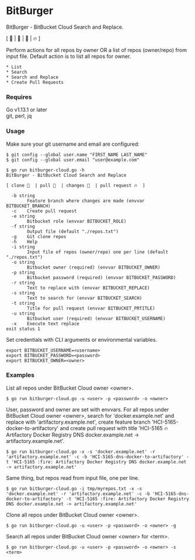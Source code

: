 # BitBurger
BitBurger - BitBucket Cloud Search and Replace.

[ 🍔  | 🍟  | 🍒 | 🔥 ]

Perform actions for all repos by owner OR a list of repos (owner/repo) from input file.
Default action is to list all repos for owner.

	* List
	* Search
	* Search and Replace
	* Create Pull Requests


### Requires

Go v1.13.1 or later  
git, perl, jq  

### Usage

Make sure your git username and email are configured:

```
$ git config --global user.name "FIRST_NAME LAST_NAME"  
$ git config --global user.email "user@example.com"  
```

```
$ go run bitburger-cloud.go -h
BitBurger - BitBucket Cloud Search and Replace

[ clone 🍔  | pull 🍟  | changes 🍒  | pull request 🔥  ]

  -b string
    	Feature branch where changes are made (envvar BITBUCKET_BRANCH)
  -c	Create pull request
  -e string
    	Bitbucket role (envvar BITBUCKET_ROLE)
  -f string
    	Output file (default "./repos.txt")
  -g	Git clone repos
  -h	Help
  -i string
    	Input file of repos (owner/repo) one per line (default "./repos.txt")
  -o string
    	Bitbucket owner (required) (envvar BITBUCKET_OWNER)
  -p string
    	Bitbucket password (required) (envvar BITBUCKET_PASSWORD)
  -r string
    	Text to replace with (envvar BITBUCKET_REPLACE)
  -s string
    	Text to search for (envvar BITBUCKET_SEARCH)
  -t string
    	Title for pull request (envvar BITBUCKET_PRTITLE)
  -u string
    	Bitbucket user (required) (envvar BITBUCKET_USERNAME)
  -x	Execute text replace
exit status 1
```


Set credentials with CLI arguments or environmental variables.

```
export BITBUCKET_USERNAME=<username>
export BITBUCKET_PASSWORD=<password>
export BITBUCKET_OWNER=<owner>
```

### Examples

List all repos under BitBucket Cloud owner \<owner\>.

```
$ go run bitburger-cloud.go -u <user> -p <password> -o <owner>
```

User, password and owner are set with envvars.  For all repos under BitBucket Cloud owner \<owner\>, search for 'docker.example.net' and replace with 'artifactory.example.net', create feature branch 'HCI-5165-docker-to-artifactory' and create pull request with title 'HCI-5165 :fire: Artifactory Docker Registry DNS docker.example.net -> artifactory.example.net'.

```
$ go run bitburger-cloud.go -x -s 'docker.example.net' -r 'artifactory.example.net' -c -b 'HCI-5165-dns-docker-to-artifactory' -t 'HCI-5165 :fire: Artifactory Docker Registry DNS docker.example.net -> artifactory.example.net'
```

Same thing, but repos read from input file, one per line.

```
$ go run bitburger-cloud.go -i tmp/myrepos.txt -x -s 'docker.example.net' -r 'artifactory.example.net' -c -b 'HCI-5165-dns-docker-to-artifactory' -t 'HCI-5165 :fire: Artifactory Docker Registry DNS docker.example.net -> artifactory.example.net'
```

Clone all repos under BitBucket Cloud owner \<owner\>.

```
$ go run bitburger-cloud.go -u <user> -p <password> -o <owner> -g
```

Search all repos under BitBucket Cloud owner \<owner\> for \<term\>.

```
$ go run bitburger-cloud.go -u <user> -p <password> -o <owner> -s <term>
```
